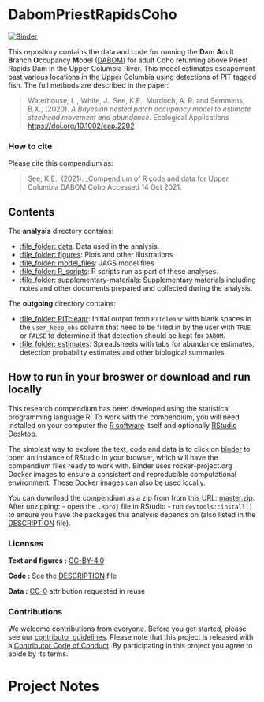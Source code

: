 
<!-- README.md is generated from README.Rmd. Please edit that file -->

# DabomPriestRapidsCoho

[![Binder](https://mybinder.org/badge_logo.svg)](https://mybinder.org/v2/gh/BiomarkABS/DabomPriestRapidsCoho/master?urlpath=rstudio)

This repository contains the data and code for running the **D**am
**A**dult **B**ranch **O**ccupancy **M**odel
([DABOM](https://github.com/BiomarkABS/DABOM)) for adult Coho returning
above Priest Rapids Dam in the Upper Columbia River. This model
estimates escapement past various locations in the Upper Columbia using
detections of PIT tagged fish. The full methods are described in the
paper:

> Waterhouse, L., White, J., See, K.E., Murdoch, A. R. and Semmens,
> B.X., (2020). *A Bayesian nested patch occupancy model to estimate
> steelhead movement and abundance*. Ecological Applications
> <https://doi.org/10.1002/eap.2202>

### How to cite

Please cite this compendium as:

> See, K.E., (2021). \_Compendium of R code and data for Upper Columbia
> DABOM Coho Accessed 14 Oct 2021.

## Contents

The **analysis** directory contains:

  - [:file\_folder: data](/analysis/data): Data used in the analysis.
  - [:file\_folder: figures](/analysis/figures): Plots and other
    illustrations
  - [:file\_folder: model\_files](/analysis/model_files): JAGS model
    files
  - [:file\_folder: R\_scripts](/analysis/R_scripts): R scripts run as
    part of these analyses.
  - [:file\_folder:
    supplementary-materials](/analysis/supplementary-materials):
    Supplementary materials including notes and other documents prepared
    and collected during the analysis.

The **outgoing** directory contains:

  - [:file\_folder: PITcleanr](/outgoing/PITcleanr): Initial output from
    `PITcleanr` with blank spaces in the `user_keep_obs` column that
    need to be filled in by the user with `TRUE` or `FALSE` to determine
    if that detection should be kept for `DABOM`.
  - [:file\_folder: estimates](/outgoing/estimates): Spreadsheets with
    tabs for abundance estimates, detection probability estimates and
    other biological summaries.

## How to run in your broswer or download and run locally

This research compendium has been developed using the statistical
programming language R. To work with the compendium, you will need
installed on your computer the [R
software](https://cloud.r-project.org/) itself and optionally [RStudio
Desktop](https://rstudio.com/products/rstudio/download/).

The simplest way to explore the text, code and data is to click on
[binder](https://mybinder.org/v2/gh/BiomarkABS/DabomPriestRapidsCoho/master?urlpath=rstudio)
to open an instance of RStudio in your browser, which will have the
compendium files ready to work with. Binder uses rocker-project.org
Docker images to ensure a consistent and reproducible computational
environment. These Docker images can also be used locally.

You can download the compendium as a zip from from this URL:
[master.zip](/archive/master.zip). After unzipping: - open the `.Rproj`
file in RStudio - run `devtools::install()` to ensure you have the
packages this analysis depends on (also listed in the
[DESCRIPTION](/DESCRIPTION) file).

### Licenses

**Text and figures :**
[CC-BY-4.0](http://creativecommons.org/licenses/by/4.0/)

**Code :** See the [DESCRIPTION](DESCRIPTION) file

**Data :** [CC-0](http://creativecommons.org/publicdomain/zero/1.0/)
attribution requested in reuse

### Contributions

We welcome contributions from everyone. Before you get started, please
see our [contributor guidelines](CONTRIBUTING.md). Please note that this
project is released with a [Contributor Code of Conduct](CONDUCT.md). By
participating in this project you agree to abide by its terms.

# Project Notes
